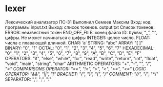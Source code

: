# lexer
Лексический анализатор ПС-31
Выполнил Семеев Максим
Вход: код программы
input.txt
Выход: список токенов. 
output.txt
Список токенов:
ERROR: неизвестный токен
END_OFF_FILE: конец файла
ID: буквы, “_”, “.”, цифры. Не может начинаться с цифры 
INTEGER: целое число.
FLOAT: числа с плавающей длинной.
CHAR:  ’a’
STRING: “abc”
ARRAY: "[ ]"
BINARY: "0", "1"
OCTAL: "0", "1", "2", "3", "4", "5", "6", "7"
HEXADECIMAL: "0", "1", "2", "3", "4", "5", "6", "7", "8", "9", "A", "B", "C", "D", "E", "F"
OPERATORS: "if", "else", "while", "for", "read", "write", "return", "int", "float", "void", "main", "string", "char"
ARITHMETIC OPERATORS: "+", "-", "*", "/", "="
COMPARISONS OPERATOR: "==", "!=", ">", "<", ">=", "<="
LOGIC OPERATOR: "&&", "||", "!"
BRACKET: "{", "}", "(", ")"
COMMENT: "//", "/*", "*/"
SEPARATOR: ",", ";", ":"
